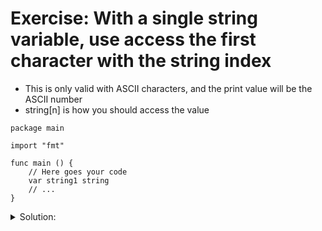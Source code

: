 # Exercise: With a single string variable, use access the first character with the string index

- This is only valid with ASCII characters, and the print value will be the ASCII number
- string[n] is how you should access the value

```golang
package main

import "fmt"

func main () {
	// Here goes your code
	var string1 string
	// ...
}
```

<details>
<summary> Solution: </summary>

```golang
package main

import "fmt"

func main() {
	// Creating new variable called helloWorld
	var helloWorld string
	helloWorld = "Hello World!"
	// Print the first letter
	fmt.Println(helloWorld[0])
}

// To run the program:
// - go run solution.go
```

</details>
